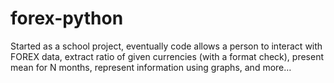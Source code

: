 # forex-python

Started as a school project, eventually code allows a person to interact with FOREX data,
extract ratio of given currencies (with a format check), present mean for N months, represent information using graphs, and more… 
